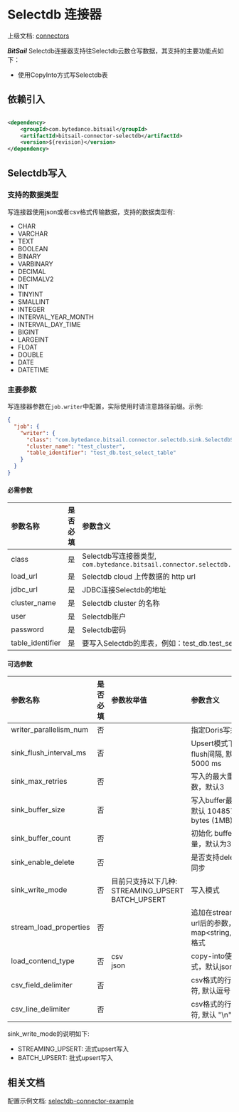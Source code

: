 # Selectdb 连接器

上级文档: [connectors](../README.md)

***BitSail*** Selectdb连接器支持往Selectdb云数仓写数据，其支持的主要功能点如下：

- 使用CopyInto方式写Selectdb表

## 依赖引入

```xml

<dependency>
    <groupId>com.bytedance.bitsail</groupId>
    <artifactId>bitsail-connector-selectdb</artifactId>
    <version>${revision}</version>
</dependency>
```

## Selectdb写入

### 支持的数据类型

写连接器使用json或者csv格式传输数据，支持的数据类型有:

- CHAR
- VARCHAR
- TEXT
- BOOLEAN
- BINARY
- VARBINARY
- DECIMAL
- DECIMALV2
- INT
- TINYINT
- SMALLINT
- INTEGER
- INTERVAL_YEAR_MONTH
- INTERVAL_DAY_TIME
- BIGINT
- LARGEINT
- FLOAT
- DOUBLE
- DATE
- DATETIME

### 主要参数

写连接器参数在`job.writer`中配置，实际使用时请注意路径前缀。示例:

```json
{
  "job": {
    "writer": {
      "class": "com.bytedance.bitsail.connector.selectdb.sink.SelectdbSink",
      "cluster_name": "test_cluster",
      "table_identifier": "test_db.test_select_table"
    }
  }
}
```

#### 必需参数

| 参数名称                    | 是否必填 | 参数含义                                                                         |
|:------------------------|:-----|:-----------------------------------------------------------------------------|
| class                   | 是    | Selectdb写连接器类型, `com.bytedance.bitsail.connector.selectdb.sink.SelectdbSink` |
| load_url                | 是    | Selectdb cloud 上传数据的 http url                                                |
| jdbc_url                | 是    | JDBC连接Selectdb的地址                                                            |
| cluster_name            | 是    | Selectdb cluster 的名称                                                         |
| user                    | 是    | Selectdb账户                                                                   |
| password                | 是    | Selectdb密码                                                                   |
| table_identifier        | 是    | 要写入Selectdb的库表，例如：test_db.test_select_table                                  |

#### 可选参数

| 参数名称                                    | 是否必填  | 参数枚举值 | 参数含义                                       |
|:----------------------------------------|:------|:------|:-------------------------------------------|
| writer_parallelism_num | 否 |       | 指定Doris写并发                                 |
| sink_flush_interval_ms | 否 | | Upsert模式下的flush间隔, 默认5000 ms               |
| sink_max_retries | 否 | | 写入的最大重试次数，默认3                              |
| sink_buffer_size | 否  | | 写入buffer最大值，默认 1048576 bytes (1MB)         |
| sink_buffer_count | 否 | | 初始化 buffer 的数量，默认为3                        | 
| sink_enable_delete | 否 | | 是否支持delete事件同步                             |
| sink_write_mode | 否 | 目前只支持以下几种:<br/>STREAMING_UPSERT<br/>BATCH_UPSERT| 写入模式                                       |
| stream_load_properties | 否 | | 追加在streamload url后的参数，map<string,string>格式 |
| load_contend_type | 否 | csv<br/>json | copy-into使用的格式，默认json                      |
| csv_field_delimiter | 否 | | csv格式的行内分隔符, 默认逗号 ","                      |
| csv_line_delimiter | 否 | | csv格式的行间分隔符, 默认 "\n"                       |

sink_write_mode的说明如下:

- STREAMING_UPSERT: 流式upsert写入
- BATCH_UPSERT: 批式upsert写入

## 相关文档

配置示例文档: [selectdb-connector-example](./selectdb-example.md)
